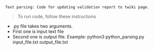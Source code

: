 	Text parsing: Code for updating validation report to twiki page.
> To run code, follow these instructions
* .py file takes two arguments. 
* First one is input text file
* Second one is output file.
	Example: python3 python_parsing.py input_file.txt output_file.txt

